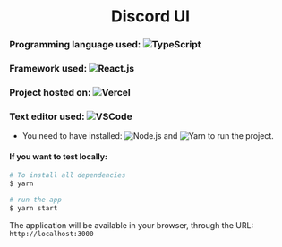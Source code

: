 <h1 align="center"> Discord UI</h1>

### Programming language used: ![TypeScript](https://img.shields.io/badge/-TypeScript-%232b7489?style=flat-square&logo=TypeScript&logoColor=ffffff)
### Framework used: ![React.js](https://img.shields.io/badge/-React.js-11232a?style=flat-square&logo=React)
### Project hosted on: ![Vercel](https://img.shields.io/badge/-Vercel-181717?style=flat-square&logo=Vercel)
### Text editor used: ![VSCode](http://img.shields.io/badge/-VS%20Code-007ACC?style=flat-square&logo=visual-studio-code&logoColor=ffffff)

- You need to have installed: ![Node.js](https://img.shields.io/badge/-Node.js-%23303030?style=flat-square&logo=Node.js&logoColor=3C873A) and ![Yarn](https://img.shields.io/badge/-Yarn-%23DCDCDC?style=flat-square&logo=yarn&logoColor=117cad) to run the project.

#### If you want to test locally:
```bash
# To install all dependencies
$ yarn

# run the app
$ yarn start
```
The application will be available in your browser, through the URL: `http://localhost:3000`
